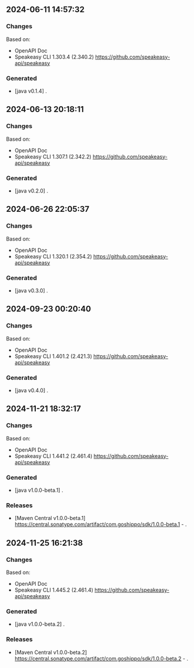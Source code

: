 

## 2024-06-11 14:57:32
### Changes
Based on:
- OpenAPI Doc  
- Speakeasy CLI 1.303.4 (2.340.2) https://github.com/speakeasy-api/speakeasy
### Generated
- [java v0.1.4] .

## 2024-06-13 20:18:11
### Changes
Based on:
- OpenAPI Doc  
- Speakeasy CLI 1.307.1 (2.342.2) https://github.com/speakeasy-api/speakeasy
### Generated
- [java v0.2.0] .

## 2024-06-26 22:05:37
### Changes
Based on:
- OpenAPI Doc  
- Speakeasy CLI 1.320.1 (2.354.2) https://github.com/speakeasy-api/speakeasy
### Generated
- [java v0.3.0] .

## 2024-09-23 00:20:40
### Changes
Based on:
- OpenAPI Doc  
- Speakeasy CLI 1.401.2 (2.421.3) https://github.com/speakeasy-api/speakeasy
### Generated
- [java v0.4.0] .

## 2024-11-21 18:32:17
### Changes
Based on:
- OpenAPI Doc  
- Speakeasy CLI 1.441.2 (2.461.4) https://github.com/speakeasy-api/speakeasy
### Generated
- [java v1.0.0-beta.1] .
### Releases
- [Maven Central v1.0.0-beta.1] https://central.sonatype.com/artifact/com.goshippo/sdk/1.0.0-beta.1 - .

## 2024-11-25 16:21:38
### Changes
Based on:
- OpenAPI Doc  
- Speakeasy CLI 1.445.2 (2.461.4) https://github.com/speakeasy-api/speakeasy
### Generated
- [java v1.0.0-beta.2] .
### Releases
- [Maven Central v1.0.0-beta.2] https://central.sonatype.com/artifact/com.goshippo/sdk/1.0.0-beta.2 - .